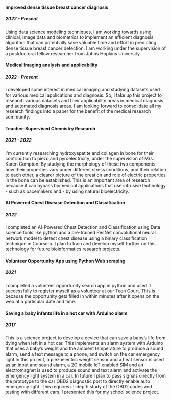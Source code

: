 #### Improved dense tissue breast cancer diagnosis 
##### 2022 - Present
Using data science modeling techniques, I am working towards using clinical, image data and biometrics to implement an efficient diagnosis algorithm that can potentially save valuable time and effort in predicting dense tissue breast cancer detection. I am working under the supervision of a postdoctoral fellow researcher from Johns Hopkins University.

#### Medical Imaging analysis and applicability
##### 2022 - Present
I developed some interest in medical imaging and studying datasets used for various medical applications and diagnosis. So, I take up this project to research various datasets and their applicability areas in medical diagnosis and automated diagnosis areas. I am looking forward to consolidate all my research findings into a paper for the benefit of the medical research community.

#### Teacher-Supervised Chemistry Research
##### 2021 - 2022
I'm currently researching hydroxyapatite and collagen in bone for their contribution to piezo and pyroelectricity, under the supervision of Mrs. Karen Compton. By studying the morphology of these two components, how their properties vary under different stress conditions, and their relation to each other, a clearer picture of the creation and role of electric properties in the bone can be established. This is an important area of research because it can bypass biomedical applications that use intrusive technology - such as pacemakers and - by using natural bioelectricity.

#### AI Powered Chest Disease Detection and Classification
##### 2022
I completed an AI-Powered Chest Detection and Classification using Data science tools like python and a pre-trained ResNet convolutional neural network model to detect chest disease using a binary classification technique in Coursera. I plan to train and develop myself further on this technology for future bioinformatics research projects.

#### Volunteer Opportunity App using Python Web scraping
##### 2021 
I completed a volunteer opportunity search app in python and used it successfully to register myself as a volunteer at our Teen Court. This is because the opportunity gets filled in within minutes after it opens on the web at a particular date and time.

#### Saving a baby infants life in a hot car with Arduino alarm
##### 2017 
This is a science project to develop a device that can save a baby’s life from dying when left in a hot car. This implements an alarm system with Arduino that uses a baby’s weight and the ambient temperature to produce a sound alarm, send a text message to a phone, and switch on the car emergency light.In this project, a piezoelectric weight sensor and a heat sensor is used as an input and sound alarm, a 2G mobile IoT enabled SIM and an electromagnet is used to produce sound and text alarm and activate the emergency light system in a car. In future I plan to pass signals directly from the prototype to the car OBD2 diagnostic port to directly enable auto emergency light. This requires in-depth study of the OBD2 codes and testing with different cars. I presented this for my school science project.

